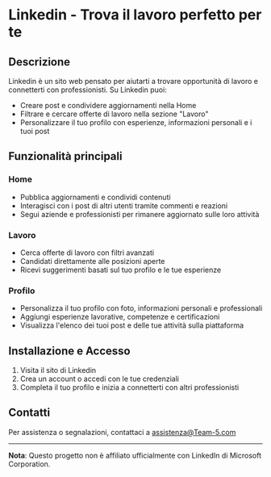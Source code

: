 # Linkedin - Trova il lavoro perfetto per te

## Descrizione

Linkedin è un sito web pensato per aiutarti a trovare opportunità di lavoro e connetterti con professionisti. Su Linkedin puoi:

- Creare post e condividere aggiornamenti nella Home
- Filtrare e cercare offerte di lavoro nella sezione "Lavoro"
- Personalizzare il tuo profilo con esperienze, informazioni personali e i tuoi post

## Funzionalità principali

### Home

- Pubblica aggiornamenti e condividi contenuti
- Interagisci con i post di altri utenti tramite commenti e reazioni
- Segui aziende e professionisti per rimanere aggiornato sulle loro attività

### Lavoro

- Cerca offerte di lavoro con filtri avanzati
- Candidati direttamente alle posizioni aperte
- Ricevi suggerimenti basati sul tuo profilo e le tue esperienze

### Profilo

- Personalizza il tuo profilo con foto, informazioni personali e professionali
- Aggiungi esperienze lavorative, competenze e certificazioni
- Visualizza l'elenco dei tuoi post e delle tue attività sulla piattaforma

## Installazione e Accesso

1. Visita il sito di Linkedin
2. Crea un account o accedi con le tue credenziali
3. Completa il tuo profilo e inizia a connetterti con altri professionisti

## Contatti

Per assistenza o segnalazioni, contattaci a assistenza@Team-5.com

---

**Nota**: Questo progetto non è affiliato ufficialmente con LinkedIn di Microsoft Corporation.
